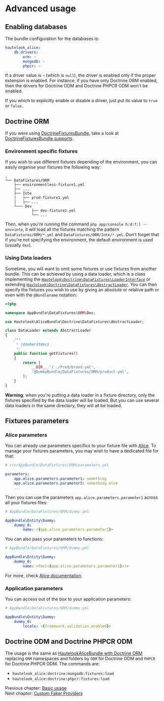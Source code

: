 # Advanced usage

## Enabling databases

The bundle configuration for the databases is:

```yaml
hautelook_alice:
    db_drivers:
        orm: ~
        mongodb: ~
        phpcr: ~
```

If a driver value is `~` (which is `null`), the driver is enabled only if the proper extension is enabled. For
instance, if you have only Doctrine ORM enabled, then the drivers for Doctrine ODM and Doctrine PHPCR ODM won't be
enabled.

If you which to explicitly enable or disable a driver, just put its value to `true` or `false`.

## Doctrine ORM

If you were using [DoctrineFixturesBundle](https://github.com/doctrine/DoctrineFixturesBundle), take a look at [DoctrineFixturesBundle supports](doctrine-fixtures-bundle.md).


### Environment specific fixtures

If you wish to use different fixtures depending of the environment, you can easily organise your fixtures the following way:

```
.
└── DataFixtures/ORM
    ├── environmentless-fixture1.yml
    ├── ...
    ├── Inte
    |   ├── prod-fixture1.yml
    |   ├── ...
    └─── Dev
            ├── dev-fixture1.yml
            └── ...
```

Then, when you're running the command `php app/console h:d:f:l --env=inte`, it will load all the fixtures matching the pattern `DataFixtures/ORM/*.yml` and `DataFixtures/ORM/Inte/*.yml`. Don't forget that if you're not specifying the environment, the default environment is used (usually `dev`).


### Using Data loaders

Sometime, you will want to omit some fixtures or use fixtures from another bundle. This can be achieved by using a data loader, which is a class implementing the [`Hautelook\Doctrine\DataFixtures\LoaderInterface`](../../Doctrine/DataFixtures/LoaderInterface.php) or extending [`Hautelook\Doctrine\DataFixtures\AbstractLoader`](../../Doctrine/DataFixtures/AbstractLoader.php). You can then specify the fixtures you wish to use by giving an absolute or relative path or even with the `@Bundlename` notation:

```php
<?php

namespace AppBundle\DataFixtures\ORM\Dev;

use Hautelook\AliceBundle\Doctrine\DataFixtures\AbstractLoader;

class DataLoader extends AbstractLoader
{
    /**
     * {@inheritdoc}
     */
    public function getFixtures()
    {
        return [
        	__DIR__.'/../Prod/brand.yml',
            '@DummyBundle/DataFixtures/ORM/product.yml',
        ];
    }
}
```

**Warning**: when you're putting a data loader in a fixture directory, only the fixtures specified by the data loader will be loaded. But you can use several data loaders in the same directory, they will all be loaded.

## Fixtures parameters

### Alice parameters

You can already use parameters specifics to your fixture file with [Alice](https://github.com/nelmio/alice/blob/2.x/doc/fixtures-refactoring.md#parameters). To manage your fixtures parameters, you may wish to have a dedicated file for that:

```yaml
# src/AppBundle/DataFixtures/ORM/parameters.yml

parameters:
    app.alice.parameters.parameter1: something
    app.alice.parameters.parameter2: something else
    ...
```

Then you can use the parameters `app.alice.parameters.parameter1` across all your fixtures files:

```yaml
# AppBundle/DataFixtures/ORM/dummy.yml

AppBundle\Entity\Dummy:
    dummy_0:
        name: <{app.alice.parameters.parameter1}>
```

You can also pass your parameters to functions:

```yaml
# AppBundle/DataFixtures/ORM/dummy.yml

AppBundle\Entity\Dummy:
    dummy_0:
        name: <foo(<{app.alice.parameters.parameter1}>)>
```

For more, check [Alice documentation](https://github.com/nelmio/alice#table-of-contents).

### Application parameters

You can access out of the box to your application parameters:

```yaml
# AppBundle/DataFixtures/ORM/dummy.yml

AppBundle\Entity\Dummy:
    dummy_0:
        locale: <{framework.validation.enabled}>
```

## Doctrine ODM and Doctrine PHPCR ODM

The usage is the same as [HautelookAliceBundle with Doctrine ORM](#doctrine-orm) replacing `ORM` namespaces and folders by `ODM` for Doctrine ODM and `PHPCR` for Doctrine PHPCR ODM. The commands are:

* `hautelook_alice:doctrine:mongodb:fixtures:load`
* `hautelook_alice:doctrine:phpcr:fixtures:load`

Previous chapter: [Basic usage](../../../README.md#basic-usage)<br />
Next chapter: [Custom Faker Providers](faker-providers.md)
